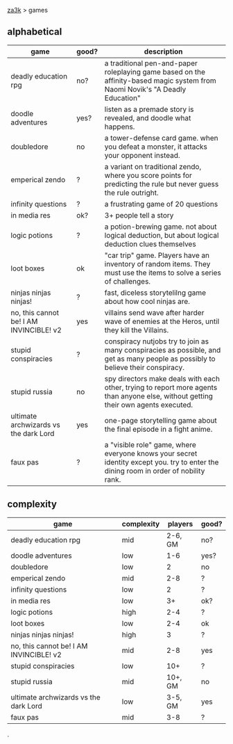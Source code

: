 [za3k](/) > games

## alphabetical

| game                                              | good? | description |
|---------------------------------------------------|-------|-------------|
| deadly education rpg                              | no?   | a traditional pen-and-paper roleplaying game based on the affinity-based magic system from Naomi Novik's "A Deadly Education"
| doodle adventures                                 | yes?  | listen as a premade story is revealed, and doodle what happens.
| doubledore                                        | no    | a tower-defense card game. when you defeat a monster, it attacks your opponent instead.
| emperical zendo                                   | ?     | a variant on traditional zendo, where you score points for predicting the rule but never guess the rule outright.
| infinity questions                                | ?     | a frustrating game of 20 questions
| in media res                                      | ok?   | 3+ people tell a story
| logic potions                                     | ?     | a potion-brewing game. not about logical deduction, but about logical deduction clues themselves
| loot boxes                                        | ok    | "car trip" game. Players have an inventory of random items. They must use the items to solve a series of challenges.
| ninjas ninjas ninjas!                             | ?     | fast, diceless storytelilng game about how cool ninjas are.
| no, this cannot be! I AM INVINCIBLE! v2           | yes   | villains send wave after harder wave of enemies at the Heros, until they kill the Villains.
| stupid conspiracies                               | ?     | conspiracy nutjobs try to join as many conspiracies as possible, and get as many people as possibly to believe their conspiracy.
| stupid russia                                     | no    | spy directors make deals with each other, trying to report more agents than anyone else, without getting their own agents executed.
| ultimate archwizards vs the dark Lord             | yes   | one-page storytelling game about the final episode in a fight anime.
| faux pas                                          | ?     | a "visible role" game, where everyone knows your secret identity except you. try to enter the dining room in order of nobility rank.

<h2 style="page-break-before: always">complexity</h2>

| game                                              | complexity | players  | good? |
|---------------------------------------------------|------------|----------|-------|
| deadly education rpg                              | mid        | 2-6, GM  | no?   |
| doodle adventures                                 | low        | 1-6      | yes?  |
| doubledore                                        | low        | 2        | no    |
| emperical zendo                                   | mid        | 2-8      | ?     |
| infinity questions                                | low        | 2        | ?     |
| in media res                                      | low        | 3+       | ok?   |
| logic potions                                     | high       | 2-4      | ?     |
| loot boxes                                        | low        | 2-4      | ok    |
| ninjas ninjas ninjas!                             | high       | 3        | ?     |
| no, this cannot be! I AM INVINCIBLE! v2           | mid        | 2-8      | yes   |
| stupid conspiracies                               | low        | 10+      | ?     |
| stupid russia                                     | mid        | 10+, GM  | no    |
| ultimate archwizards vs the dark Lord             | low        | 3-5, GM  | yes   |
| faux pas                                          | mid        | 3-8      | ?     |

.
